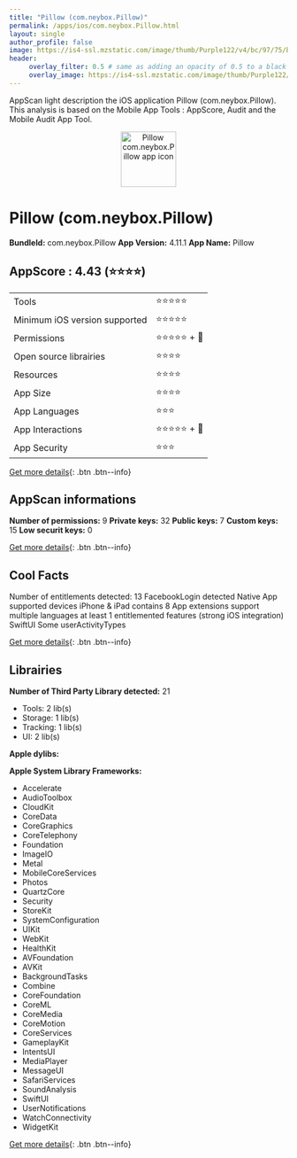 ```yaml
---
title: "Pillow (com.neybox.Pillow)"
permalink: /apps/ios/com.neybox.Pillow.html
layout: single
author_profile: false
image: https://is4-ssl.mzstatic.com/image/thumb/Purple122/v4/bc/97/75/bc977531-369c-4793-f23f-312667c3d039/AppIcon-v4-0-1x_U007emarketing-0-10-0-sRGB-85-220.png/512x512bb.jpg
header: 
     overlay_filter: 0.5 # same as adding an opacity of 0.5 to a black background
     overlay_image: https://is4-ssl.mzstatic.com/image/thumb/Purple122/v4/bc/97/75/bc977531-369c-4793-f23f-312667c3d039/AppIcon-v4-0-1x_U007emarketing-0-10-0-sRGB-85-220.png/512x512bb.jpg
---
```

AppScan light description the iOS application Pillow (com.neybox.Pillow). This analysis is based on the Mobile App Tools : AppScore, Audit and the Mobile Audit App Tool.

  
  
<div style="text-align: center;"><img src="https://is4-ssl.mzstatic.com/image/thumb/Purple122/v4/bc/97/75/bc977531-369c-4793-f23f-312667c3d039/AppIcon-v4-0-1x_U007emarketing-0-10-0-sRGB-85-220.png/512x512bb.jpg" width="100" height="100" alt="Pillow com.neybox.Pillow app icon"></div>  
  
# Pillow (com.neybox.Pillow)

**BundleId:** com.neybox.Pillow
**App Version:** 4.11.1
**App Name:** Pillow


## AppScore : 4.43 (⭐️⭐️⭐️⭐️) 

<table>
<tr><td> Tools </td><td> ⭐️⭐️⭐️⭐️⭐️ </td></tr>
<tr><td> Minimum iOS version supported </td><td> ⭐️⭐️⭐️⭐️⭐️ </td></tr>
<tr><td> Permissions </td><td> ⭐️⭐️⭐️⭐️⭐️ + 🌟 </td></tr>
<tr><td> Open source librairies </td><td> ⭐️⭐️⭐️⭐️ </td></tr>
<tr><td> Resources </td><td> ⭐️⭐️⭐️⭐️ </td></tr>
<tr><td> App Size </td><td> ⭐️⭐️⭐️⭐️ </td></tr>
<tr><td> App Languages </td><td> ⭐️⭐️⭐️ </td></tr>
<tr><td> App Interactions </td><td> ⭐️⭐️⭐️⭐️⭐️ + 🌟 </td></tr>
<tr><td> App Security </td><td> ⭐️⭐️⭐️ </td></tr>
</table>

[Get more details](/pricing.html){: .btn .btn--info}  
  
## AppScan informations 

**Number of permissions:** 9
**Private keys:** 32
**Public keys:** 7
**Custom keys:** 15
**Low securit keys:** 0
  
[Get more details](/pricing.html){: .btn .btn--info}

## Cool Facts

Number of entitlements detected: 13
FacebookLogin detected
Native App
supported devices iPhone & iPad
contains 8 App extensions
support multiple languages
at least 1 entitlemented features (strong iOS integration)
SwiftUI
Some userActivityTypes
  
[Get more details](/pricing.html){: .btn .btn--info}

## Librairies 
**Number of Third Party Library detected:** 21
- Tools: 2 lib(s)
- Storage: 1 lib(s)
- Tracking: 1 lib(s)
- UI: 2 lib(s)

**Apple dylibs:**


**Apple System Library Frameworks:**
- Accelerate
- AudioToolbox
- CloudKit
- CoreData
- CoreGraphics
- CoreTelephony
- Foundation
- ImageIO
- Metal
- MobileCoreServices
- Photos
- QuartzCore
- Security
- StoreKit
- SystemConfiguration
- UIKit
- WebKit
- HealthKit
- AVFoundation
- AVKit
- BackgroundTasks
- Combine
- CoreFoundation
- CoreML
- CoreMedia
- CoreMotion
- CoreServices
- GameplayKit
- IntentsUI
- MediaPlayer
- MessageUI
- SafariServices
- SoundAnalysis
- SwiftUI
- UserNotifications
- WatchConnectivity
- WidgetKit


  
[Get more details](/pricing.html){: .btn .btn--info}

